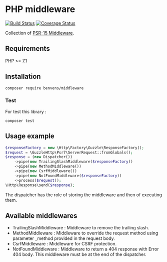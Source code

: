 # PHP middleware

[![Build Status](https://travis-ci.org/benliev/Middlewares.svg?branch=master)](https://travis-ci.org/benliev/Middlewares) [![Coverage Status](https://coveralls.io/repos/github/benliev/Middlewares/badge.svg?branch=master)](https://coveralls.io/github/benliev/Middlewares?branch=master)

Collection of [PSR-15 Middleware](https://github.com/php-fig/fig-standards/blob/master/proposed/http-middleware/middleware.md).

## Requirements

PHP >= 7.1

## Installation

```shell
composer require benvens/middleware
```

### Test

For test this library :

```shell
composer test
```

## Usage example

```php
$responseFactory = new \Http\Factory\Guzzle\ResponseFactory();
$request = \GuzzleHttp\Psr7\ServerRequest::fromGlobals();
$response = (new Dispatcher())
    ->pipe(new TrailingSlashMiddleware($responseFactory))
    ->pipe(new MethodMiddleware())
    ->pipe(new CsrfMiddleware())
    ->pipe(new NotFoundMiddleware($responseFactory))
    ->process($request));
\Http\Response\send($response);
```

The dispatcher has the role of storing the middleware and then of executing them.

## Available middlewares

* TrailingSlashMiddleware : Middleware to remove the trailing slash.
* MethodMiddleware : Middleware to override the request method using parameter _method provided in the request body.
* CsrfMiddleware : Middleware for CSRF protection.
* NotFoundMiddleware :  Middleware to return a 404 response with Error 404 body. This middleware must be at the end of the dispatcher.
